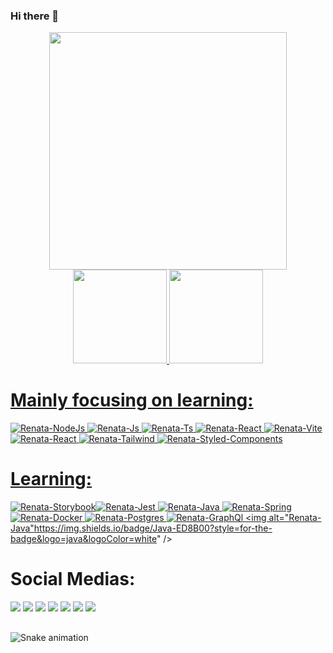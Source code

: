 ### Hi there 👋

<div align="center">
   <img height="380em" src="https://user-images.githubusercontent.com/70382532/138322189-2db8df52-9dcb-40a0-88a8-c365466bd33d.gif"/>
</div>
<div align="center">
<a href="https://github.com/renataCaruso">
<img height="150em" src="https://github-readme-stats.vercel.app/api?username=renataCaruso&show_icons=true&theme=nightowl&include_all_commits=true&count_private=true"/>
<img height="150em" src="https://github-readme-stats.vercel.app/api/top-langs/?username=renataCaruso&layout=compact&langs_count=7&theme=nightowl"/>

</div> 
   
# Mainly focusing on learning:
<img alt="Renata-NodeJs" src="https://img.shields.io/badge/Node.js-339933?style=for-the-badge&logo=nodedotjs&logoColor=white" />
<img alt="Renata-Js" src="https://img.shields.io/badge/JavaScript-323330?style=for-the-badge&logo=javascript&logoColor=F7DF1E"/>
<img alt="Renata-Ts" src="https://img.shields.io/badge/TypeScript-007ACC?style=for-the-badge&logo=typescript&logoColor=white"/>
<img alt="Renata-React" src="https://img.shields.io/badge/React-20232A?style=for-the-badge&logo=react&logoColor=61DAFB"/>
<img alt ="Renata-Vite" src="https://img.shields.io/badge/Vite-B73BFE?style=for-the-badge&logo=vite&logoColor=FFD62E" />
<img alt="Renata-React" src="https://img.shields.io/badge/React_Native-20232A?style=for-the-badge&logo=react&logoColor=61DAFB"/>
<img alt="Renata-Tailwind" src="https://img.shields.io/badge/Tailwind_CSS-38B2AC?style=for-the-badge&logo=tailwind-css&logoColor=white" />
<img alt="Renata-Styled-Components" src="https://img.shields.io/badge/styled--components-DB7093?style=for-the-badge&logo=styled-components&logoColor=white" />
   
# Learning:
<img alt="Renata-Storybook" src="https://img.shields.io/badge/-Storybook-FF4785?style=for-the-badge&logo=storybook&logoColor=white" /><img alt="Renata-Jest" src="https://img.shields.io/badge/-jest-%23C21325?style=for-the-badge&logo=jest&logoColor=white"/>
<img alt="Renata-Java" src="https://img.shields.io/badge/Java-ED8B00?style=for-the-badge&logo=java&logoColor=white"/>
<img  alt="Renata-Spring" src="https://img.shields.io/badge/Spring-6DB33F?style=for-the-badge&logo=spring&logoColor=white" />
<img alt="Renata-Docker" src="https://img.shields.io/badge/Docker-2CA5E0?style=for-the-badge&logo=docker&logoColor=white" />
<img alt="Renata-Postgres" src="https://img.shields.io/badge/PostgreSQL-316192?style=for-the-badge&logo=postgresql&logoColor=white" />
<img alt="Renata-GraphQl" src="https://img.shields.io/badge/GraphQl-E10098?style=for-the-badge&logo=graphql&logoColor=white" />
<img alt="Renata-Java"https://img.shields.io/badge/Java-ED8B00?style=for-the-badge&logo=java&logoColor=white" />
   # Social Medias:
  
<a href="https://dev.to/patrickjabba" target="_blank"><img src="https://img.shields.io/badge/dev.to-0A0A0A?style=for-the-badge&logo=dev.to&logoColor=white" target="_blank"></a>
![](https://komarev.com/ghpvc/?username=patrick-jabba&style=for-the-badge)
<a href="https://www.linkedin.com/in/renatacaruso.dev/" target="_blank"><img src="https://img.shields.io/badge/-LinkedIn-%230077B5?style=for-the-badge&logo=linkedin&logoColor=white" target="_blank"></a>
<a href = "mailto:monteiromonterio@gmail.com"><img src="https://img.shields.io/badge/Gmail-D14836?style=for-the-badge&logo=gmail&logoColor=white" target="_blank"></a>
<a href="https://open.spotify.com/user/12167587969?si=86f1e8b83fa74a60" target="_blank"><img src="https://img.shields.io/badge/Spotify-1ED760?&style=for-the-badge&logo=spotify&logoColor=white" target="_blank"></a>
<a href="https://www.instagram.com/tricks_n_meeples/" target="_blank"><img src="https://img.shields.io/badge/-Instagram-%23E4405F?style=for-the-badge&logo=instagram&logoColor=white" target="_blank"></a>
<a href="https://twitter.com/SharpzinU" target="_blank"><img src="https://img.shields.io/badge/Twitter-1DA1F2?style=for-the-badge&logo=twitter&logoColor=white" target="_blank"></a>

## 
![Snake animation](https://github.com/renataCaruso/renataCaruso/blob/output/github-contribution-grid-snake.svg)
  
